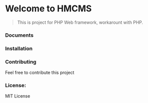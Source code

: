 # Welcome to HMCMS

> This is project for PHP Web framework, workarount with PHP.

### Documents

### Installation

### Contributing

Feel free to contribute this project

### License:

MIT License